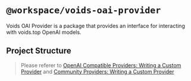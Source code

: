 # `@workspace/voids-oai-provider`

Voids OAI Provider is a package that provides an interface for interacting with voids.top OpenAI models.

## Project Structure

> Please referer to [OpenAI Compatible Providers: Writing a Custom Provider](https://sdk.vercel.ai/providers/openai-compatible-providers/custom-providers) and [Community Providers: Writing a Custom Provider](https://sdk.vercel.ai/providers/community-providers/custom-providers)
